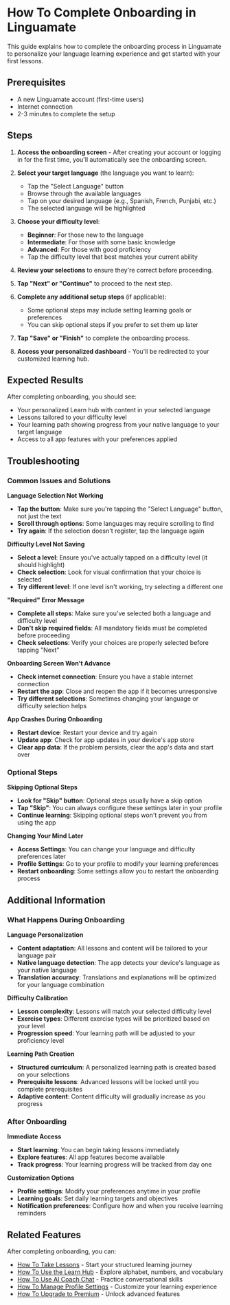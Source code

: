 # How To Complete Onboarding in Linguamate

This guide explains how to complete the onboarding process in Linguamate to personalize your language learning experience and get started with your first lessons.

## Prerequisites

- A new Linguamate account (first-time users)
- Internet connection
- 2-3 minutes to complete the setup

## Steps

1. **Access the onboarding screen** - After creating your account or logging in for the first time, you'll automatically see the onboarding screen.

2. **Select your target language** (the language you want to learn):
   - Tap the "Select Language" button
   - Browse through the available languages
   - Tap on your desired language (e.g., Spanish, French, Punjabi, etc.)
   - The selected language will be highlighted

3. **Choose your difficulty level**:
   - **Beginner**: For those new to the language
   - **Intermediate**: For those with some basic knowledge
   - **Advanced**: For those with good proficiency
   - Tap the difficulty level that best matches your current ability

4. **Review your selections** to ensure they're correct before proceeding.

5. **Tap "Next" or "Continue"** to proceed to the next step.

6. **Complete any additional setup steps** (if applicable):
   - Some optional steps may include setting learning goals or preferences
   - You can skip optional steps if you prefer to set them up later

7. **Tap "Save" or "Finish"** to complete the onboarding process.

8. **Access your personalized dashboard** - You'll be redirected to your customized learning hub.

## Expected Results

After completing onboarding, you should see:
- Your personalized Learn hub with content in your selected language
- Lessons tailored to your difficulty level
- Your learning path showing progress from your native language to your target language
- Access to all app features with your preferences applied

## Troubleshooting

### Common Issues and Solutions

**Language Selection Not Working**
- **Tap the button**: Make sure you're tapping the "Select Language" button, not just the text
- **Scroll through options**: Some languages may require scrolling to find
- **Try again**: If the selection doesn't register, tap the language again

**Difficulty Level Not Saving**
- **Select a level**: Ensure you've actually tapped on a difficulty level (it should highlight)
- **Check selection**: Look for visual confirmation that your choice is selected
- **Try different level**: If one level isn't working, try selecting a different one

**"Required" Error Message**
- **Complete all steps**: Make sure you've selected both a language and difficulty level
- **Don't skip required fields**: All mandatory fields must be completed before proceeding
- **Check selections**: Verify your choices are properly selected before tapping "Next"

**Onboarding Screen Won't Advance**
- **Check internet connection**: Ensure you have a stable internet connection
- **Restart the app**: Close and reopen the app if it becomes unresponsive
- **Try different selections**: Sometimes changing your language or difficulty selection helps

**App Crashes During Onboarding**
- **Restart device**: Restart your device and try again
- **Update app**: Check for app updates in your device's app store
- **Clear app data**: If the problem persists, clear the app's data and start over

### Optional Steps

**Skipping Optional Steps**
- **Look for "Skip" button**: Optional steps usually have a skip option
- **Tap "Skip"**: You can always configure these settings later in your profile
- **Continue learning**: Skipping optional steps won't prevent you from using the app

**Changing Your Mind Later**
- **Access Settings**: You can change your language and difficulty preferences later
- **Profile Settings**: Go to your profile to modify your learning preferences
- **Restart onboarding**: Some settings allow you to restart the onboarding process

## Additional Information

### What Happens During Onboarding

**Language Personalization**
- **Content adaptation**: All lessons and content will be tailored to your language pair
- **Native language detection**: The app detects your device's language as your native language
- **Translation accuracy**: Translations and explanations will be optimized for your language combination

**Difficulty Calibration**
- **Lesson complexity**: Lessons will match your selected difficulty level
- **Exercise types**: Different exercise types will be prioritized based on your level
- **Progression speed**: Your learning path will be adjusted to your proficiency level

**Learning Path Creation**
- **Structured curriculum**: A personalized learning path is created based on your selections
- **Prerequisite lessons**: Advanced lessons will be locked until you complete prerequisites
- **Adaptive content**: Content difficulty will gradually increase as you progress

### After Onboarding

**Immediate Access**
- **Start learning**: You can begin taking lessons immediately
- **Explore features**: All app features become available
- **Track progress**: Your learning progress will be tracked from day one

**Customization Options**
- **Profile settings**: Modify your preferences anytime in your profile
- **Learning goals**: Set daily learning targets and objectives
- **Notification preferences**: Configure how and when you receive learning reminders

## Related Features

After completing onboarding, you can:
- [How To Take Lessons](how-to-lessons.md) - Start your structured learning journey
- [How To Use the Learn Hub](how-to-learn-hub.md) - Explore alphabet, numbers, and vocabulary
- [How To Use AI Coach Chat](how-to-chat-coach.md) - Practice conversational skills
- [How To Manage Profile Settings](how-to-profile-settings.md) - Customize your learning experience
- [How To Upgrade to Premium](how-to-premium-upgrade.md) - Unlock advanced features